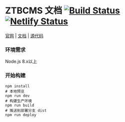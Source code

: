 ZTBCMS 文档 [![Build Status](https://travis-ci.org/ztbcms/docs.svg?branch=develop)](https://travis-ci.org/ztbcms/docs) [![Netlify Status](https://api.netlify.com/api/v1/badges/fb48fca3-ef04-4ed2-9c0f-e4b512ca5694/deploy-status)](https://app.netlify.com/sites/admiring-lovelace-0db8a9/deploys)
=======

[官网][1] | [文档][2] | [源代码][3]

### 环境需求

Node.js 8.x以上

### 开始构建

```shell
npm install
# 本地预览
npm run dev
# 构建生产环境
npm run build
# 推送到部署分支 dist
npm run deploy
```

[1]: http://ztbcms.com
[2]: http://ztbcms.com
[3]: http://github.com/ztbcms/ztbcms
